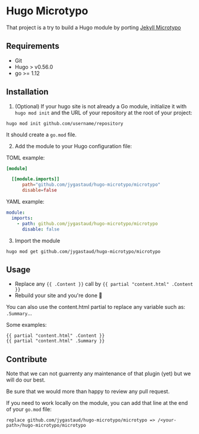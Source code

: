 # Hugo Microtypo

That project is a try to build a Hugo module by porting [Jekyll Microtypo](https://github.com/borisschapira/jekyll-microtypo)


## Requirements

* Git
* Hugo > v0.56.0
* go >= 1.12

## Installation

1. (Optional) If your hugo site is not already a Go module, initialize it with `hugo mod init` and the URL of your repository at the root of your project:

`hugo mod init github.com/username/repository`

It should create a `go.mod` file.

2. Add the module to your Hugo configuration file:

TOML example:

```toml
[module]

  [[module.imports]]
      path="github.com/jygastaud/hugo-microtypo/microtypo"
      disable=false
```

YAML example:
```yaml
module:
  imports:
    - path: github.com/jygastaud/hugo-microtypo/microtypo
      disable: false
```

3. Import the module

```
hugo mod get github.com/jygastaud/hugo-microtypo/microtypo
```

## Usage

* Replace any `{{ .Content }}` call by `{{ partial "content.html" .Content }}`
* Rebuild your site and you're done :tada:

You can also use the content.html partial to replace any variable such as: `.Summary`...

Some examples:

```
{{ partial "content.html" .Content }}
{{ partial "content.html" .Summary }}
```

## Contribute

Note that we can not guarrenty any maintenance of that plugin (yet) but we will do our best.

Be sure that we would more than happy to review any pull request.

If you need to work locally on the module, you can add that line at the end of your `go.mod` file:

```
replace github.com/jygastaud/hugo-microtypo/microtypo => /<your-path>/hugo-microtypo/microtypo
```
